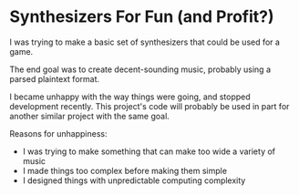 Synthesizers For Fun (and Profit?)
==================================

I was trying to make a basic set of synthesizers that could be used for a game.

The end goal was to create decent-sounding music, probably using a parsed plaintext format.

I became unhappy with the way things were going, and stopped development recently.
This project's code will probably be used in part for another similar project with the same goal.

Reasons for unhappiness:
 - I was trying to make something that can make too wide a variety of music
 - I made things too complex before making them simple
 - I designed things with unpredictable computing complexity